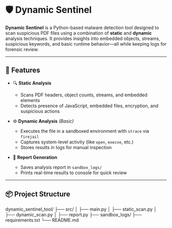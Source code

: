 # 🛡️ Dynamic Sentinel

**Dynamic Sentinel** is a Python-based malware detection tool designed to scan suspicious PDF files using a combination of **static** and **dynamic** analysis techniques. It provides insights into embedded objects, streams, suspicious keywords, and basic runtime behavior—all while keeping logs for forensic review.

---

## 📁 Features

- 🔍 **Static Analysis**  
  - Scans PDF headers, object counts, streams, and embedded elements  
  - Detects presence of JavaScript, embedded files, encryption, and suspicious actions

- ⚙️ **Dynamic Analysis** *(Basic)*  
  - Executes the file in a sandboxed environment with `strace` via `firejail`  
  - Captures system-level activity (like `open`, `execve`, etc.)  
  - Stores results in logs for manual inspection

- 📝 **Report Generation**  
  - Saves analysis report in `sandbox_logs/`  
  - Prints real-time results to console for quick review

---

## 📦 Project Structure

dynamic_sentinel_tool/
├── src/
│   ├── main.py
│   ├── static_scan.py
│   ├── dynamic_scan.py
│   ├── report.py
├── sandbox_logs/
├── requirements.txt
└── README.md

